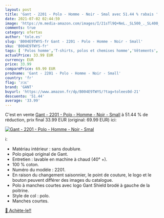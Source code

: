 ```yaml
---
layout: post
title: 'Gant - 2201 - Polo - Homme - Noir - Smal avec 51.44 % rabais '
date: 2021-07-02 02:44:59
image: 'https://m.media-amazon.com/images/I/21sTl9Q+NeL._SL500_._SL400_.jpg'
comments: true
category: ofertas
author: 'tole.es'
slug: 'B004E9TWYS-fr Gant - 2201 - Polo - Homme - Noir - Small'
sku: 'B004E9TWYS-fr'
tags: [ 'Polos homme','T-shirts, polos et chemises homme','Vêtements','Vêtements homme','gant', ]
actualPrice: 33.99 EUR
currency: EUR
price: 33.99
comparePrice: 69.99 EUR
prodname: 'Gant - 2201 - Polo - Homme - Noir - Small'
country: 'fr'
flag: '🇫🇷'
brand: 'GANT'
buyurl: 'https://www.amazon.fr/dp/B004E9TWYS/?tag=tolees0d-21'
descuento: '51.44'
average: '33.99'
---
```


C'est en vente [Gant - 2201 - Polo - Homme - Noir - Small](https://www.amazon.fr/dp/B004E9TWYS/?tag=tolees0d-21)  à  51.44 % de réduction, prix final  33.99 EUR (original: 69.99 EUR) ici:

[![Gant - 2201 - Polo - Homme - Noir - Smal](https://m.media-amazon.com/images/I/21sTl9Q+NeL._SL500_._SL400_.jpg)](https://www.amazon.fr/dp/B004E9TWYS/?tag=tolees0d-21)

ℹ️:

- Matériau intérieur : sans doublure.
- Polo piqué original de Gant.
- Entretien : lavable en machine à chaud (40° +).
- 100 % coton.
- Numéro du modèle : 2201.
- En raison du changement saisonnier, le point de couture, le logo et le bouton peuvent différer des images du catalogue.
- Polo à manches courtes avec logo Gant Shield brodé à gauche de la poitrine.
- Style de col : polo.
- Manches courtes.

[🛒 Achète-le!!](https://www.amazon.fr/dp/B004E9TWYS/?tag=tolees0d-21)
